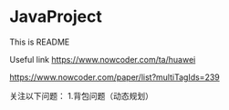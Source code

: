 # JavaProject
This is README

Useful link
https://www.nowcoder.com/ta/huawei

https://www.nowcoder.com/paper/list?multiTagIds=239


关注以下问题：
1.背包问题（动态规划）
